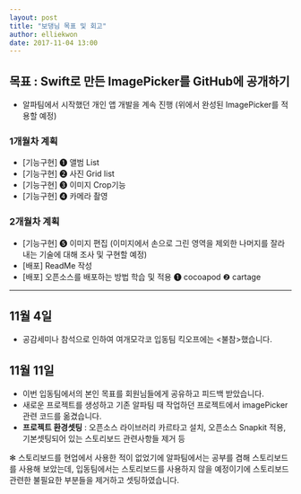 ```yaml
---
layout: post
title: "보댕님 목표 및 회고"
author: elliekwon
date: 2017-11-04 13:00
---
```


## 목표 : Swift로 만든 ImagePicker를 GitHub에 공개하기
- 알파팀에서 시작했던 개인 앱 개발을 계속 진행 (위에서 완성된 ImagePicker를 적용할 예정)

### 1개월차 계획
- [기능구현] ❶ 앨범 List   
- [기능구현] ❷ 사진 Grid list  
- [기능구현] ❸ 이미지 Crop기능  
- [기능구현] ❹ 카메라 촬영  

### 2개월차 계획
- [기능구현] ❺ 이미지 편집 
(이미지에서 손으로 그린 영역을 제외한 나머지를 잘라내는 기술에 대해 조사 및 구현할 예정)
- [배포] ReadMe 작성
- [배포] 오픈소스를 배포하는 방법 학습 및 적용  ❶ cocoapod   ❷ cartage

---

## 11월 4일
- 공감세미나 참석으로 인하여 여개모각코 입동팀 킥오프에는 <불참>했습니다.

## 11월 11일 
- 이번 입동팀에서의 본인 목표를 회원님들에게 공유하고 피드백 받았습니다.
- 새로운 프로젝트를 생성하고 기존 알파팀 때 작업하던 프로젝트에서 imagePicker관련 코드를 옮겼습니다.
- **프로젝트 환경셋팅** : 오픈소스 라이브러리 카르타고 설치, 오픈소스 Snapkit 적용, 기본셋팅되어 있는 스토리보드 관련사항들 제거 등

✻ 스토리보드를 현업에서 사용한 적이 없었기에 알파팀에서는 공부를 겸해 스토리보드를 사용해 보았는데, 입동팀에서는 스토리보드를 사용하지 않을 예정이기에 스토리보드 관련한 불필요한 부분들을 제거하고 셋팅하였습니다.

